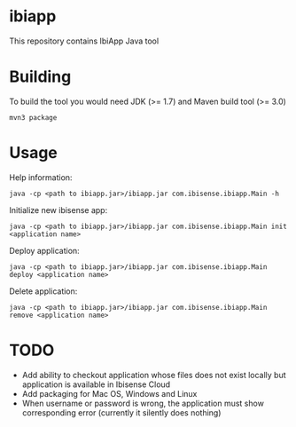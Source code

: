 ibiapp
======

This repository contains IbiApp Java tool

# Building 

To build the tool you would need JDK (>= 1.7) and Maven build tool (>= 3.0)

```
mvn3 package
```

# Usage

Help information:
```
java -cp <path to ibiapp.jar>/ibiapp.jar com.ibisense.ibiapp.Main -h
```

Initialize new ibisense app:
```
java -cp <path to ibiapp.jar>/ibiapp.jar com.ibisense.ibiapp.Main init <application name>
```

Deploy application:
```
java -cp <path to ibiapp.jar>/ibiapp.jar com.ibisense.ibiapp.Main deploy <application name>
```

Delete application:

```
java -cp <path to ibiapp.jar>/ibiapp.jar com.ibisense.ibiapp.Main remove <application name>
```

# TODO
* Add ability to checkout application whose files does not exist locally but application is available in Ibisense Cloud
* Add packaging for Mac OS, Windows and Linux
* When username or password is wrong, the application must show corresponding error (currently it silently does nothing) 

